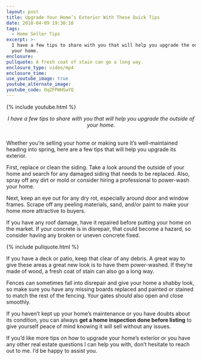 ```yaml
---
layout: post
title: Upgrade Your Home’s Exterior With These Quick Tips
date: 2018-04-09 19:30:10
tags:
  - Home Seller Tips
excerpt: >-
  I have a few tips to share with you that will help you upgrade the outside of
  your home.
enclosure:
pullquote: A fresh coat of stain can go a long way.
enclosure_type: video/mp4
enclosure_time:
use_youtube_image: true
youtube_alternate_image:
youtube_code: OqZFPWHSwYQ
---
```


{% include youtube.html %}

<center><em>I have a few tips to share with you that will help you upgrade the outside of your home.</em></center>

<center>&nbsp;</center>

Whether you’re selling your home or making sure it’s well-maintained heading into spring, here are a few tips that will help you upgrade its exterior.

First, replace or clean the siding. Take a look around the outside of your home and search for any damaged siding that needs to be replaced. Also, spray off any dirt or mold or consider hiring a professional to power-wash your home.

Next, keep an eye out for any dry rot, especially around door and window frames. Scrape off any peeling materials, sand, and/or paint to make your home more attractive to buyers.

If you have any roof damage, have it repaired before putting your home on the market. If your concrete is in disrepair, that could become a hazard, so consider having any broken or uneven concrete fixed.

{% include pullquote.html %}

If you have a deck or patio, keep that clear of any debris. A great way to give these areas a great new look is to have them power-washed. If they’re made of wood, a fresh coat of stain can also go a long way.

Fences can sometimes fall into disrepair and give your home a shabby look, so make sure you have any missing boards replaced and painted or stained to match the rest of the fencing. Your gates should also open and close smoothly.

If you haven’t kept up your home’s maintenance or you have doubts about its condition, you can always **get a home inspection done before listing** to give yourself peace of mind knowing it will sell without any issues.

If you’d like more tips on how to upgrade your home’s exterior or you have any other real estate questions I can help you with, don’t hesitate to reach out to me. I’d be happy to assist you.<br>